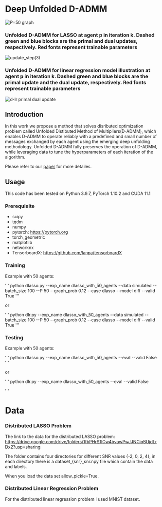 # Deep Unfolded D-ADMM
![P=50 graph](https://github.com/yoav1131/Deep-Unfolded-D-ADMM/assets/61379895/27bada02-b87a-432d-8817-011b7c59b950)

### Unfolded D-ADMM for LASSO at agent p in iteration k. Dashed green and blue blocks are the primal and dual updates, respectively. Red fonts represent trainable parameters
![update_step(3)](https://github.com/yoav1131/Deep-Unfolded-D-ADMM/assets/61379895/40ff6d9a-eb57-460f-9167-ef356df5df3b)

### Unfolded D-ADMM for linear regression model illustration at agent p in iteration k. Dashed green and blue blocks are the primal update and the dual update, respectively. Red fonts represent trainable parameters
![d-lr primal dual update](https://github.com/yoav1131/Deep-Unfolded-D-ADMM/assets/61379895/3ebb0ed9-82ff-4516-829c-d4d97a7a54d3)

## Introduction
In this work we propose a method that solves disributed optimization problem called Unfolded Distibuted Method of Multipliers(D-ADMM), which enables D-ADMM to operate reliably with a predefined and small number of messages exchanged by each agent using the emerging deep unfolding methodology. 
Unfolded D-ADMM fully preserves the operation of D-ADMM, while leveraging data to tune the hyperparameters of each iteration of the algorithm. 

Please refer to our [paper](https://github.com/yoav1131/Deep-Unfolded-D-ADMM/files/12705750/paper.pdf) for more detailes.

## Usage
This code has been tested on Python 3.9.7, PyTorch 1.10.2 and CUDA 11.1

### Prerequisite
* scipy
* tqdm
* numpy
* pytorch: https://pytorch.org
* torch_geometric
* matplotlib
* networknx
* TensorboardX: https://github.com/lanpa/tensorboardX

### Training
Example with 50 agents:

'''
python dlasso.py --exp_name dlasso_with_50_agents --data simulated --batch_size 100 --P 50 --graph_prob 0.12 --case dlasso --model diff --valid True
'''

or

'''
python dlr.py --exp_name dlasso_with_50_agents --data simulated --batch_size 100 --P 50 --graph_prob 0.12 --case dlasso --model diff --valid True
'''

### Testing
Example with 50 agents:

'''
python dlasso.py --exp_name dlasso_with_50_agents --eval --valid False
'''

or 

'''
python dlr.py --exp_name dlasso_with_50_agents --eval --valid False

'''

# Data
### Distributed LASSO Problem
The link to the data for the distributed LASSO problem: https://drive.google.com/drive/folders/1fbPHrS1ICw4bvawPwJJNCiqBUjdLrDx2?usp=sharing

The folder contains four directories for different SNR values {-2, 0, 2, 4}, in each directory there is a dataset_{snr}_snr.npy file which contain the data and labels. 

When you load the data set allow_pickle=True.

### Distributed Linear Regression Problem
For the distributed linear regression problem I used MNIST dataset.
